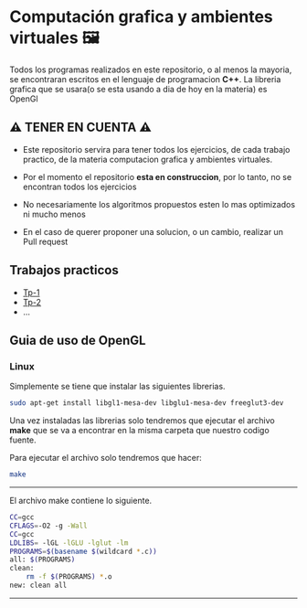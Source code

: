 # Computación grafica y ambientes virtuales 🖼️

Todos los programas realizados en este repositorio, o al menos la mayoria, se encontraran escritos en el lenguaje de programacion **C++**.
La libreria grafica que se usara(o se esta usando a dia de hoy en la materia) es OpenGl

## ⚠️ TENER EN CUENTA ⚠️
- Este repositorio servira para tener todos los ejercicios, de cada trabajo practico, de la materia computacion grafica y ambientes virtuales.

- Por el momento el repositorio **esta en construccion**, por lo tanto, no se encontran todos los ejercicios

- No necesariamente los algoritmos propuestos esten lo mas optimizados ni mucho menos

- En el caso de querer proponer una solucion, o un cambio, realizar un Pull request

## Trabajos practicos
- [Tp-1](./Tp1)
- [Tp-2]()
- ...

## Guia de uso de OpenGL
### Linux
Simplemente se tiene que instalar las siguientes librerias.
```bash
sudo apt-get install libgl1-mesa-dev libglu1-mesa-dev freeglut3-dev
```
Una vez instaladas las librerias solo tendremos que ejecutar el archivo **make** que se va a encontrar en la misma carpeta que nuestro codigo fuente.

Para ejecutar el archivo solo tendremos que hacer:
```bash
make
```
---
El archivo make contiene lo siguiente.
```bash
CC=gcc
CFLAGS=-O2 -g -Wall
CC=gcc
LDLIBS= -lGL -lGLU -lglut -lm
PROGRAMS=$(basename $(wildcard *.c)) 
all: $(PROGRAMS)
clean:
	rm -f $(PROGRAMS) *.o
new: clean all
```
---

